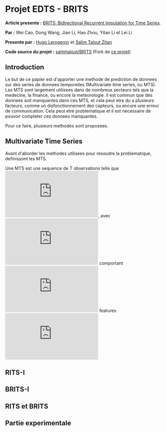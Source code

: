 # Projet EDTS - BRITS

**Article presente :** [BRITS: Bidirectional Recurrent Imputation for Time Series](http://papers.nips.cc/paper/7911-brits-bidirectional-recurrent-imputation-for-time-series.pdf).

**Par :** Wei Cao, Dong Wang, Jian Li, Hao Zhou, Yitan Li et Lei Li

**Presente par :** [Hugo Lerogeron](https://github.com/Slyser) et [Salim Talout Zitan](https://github.com/salimtalout)

**Code source du projet :** [salimtalout/BRITS](https://github.com/salimtalout/BRITS) (Fork de [ce projet](https://github.com/caow13/BRITS))

## Introduction

Le but de ce papier est d'apporter une methode de prediction de donnees sur des series de donnees temporelles (Multivariate time series, ou MTS). Les MTS sont largement utilisees dans de nombreux secteurs tels que la medecine, la finance, ou encore la meteorologie. Il est commun que des donnees soit manquantes dans ces MTS, et cela peut etre du a plusieurs facteurs, comme un disfonctionnement des capteurs, ou encore une erreur de communication. Cela peut etre problematique et il est necessaire de pouvoir completer ces donnees manquantes.

Pour ce faire, plusieurs methodes sont proposees.

## Multivariate Time Series

Avant d'aborder les methodes utilisees pour resoudre la problematique, definissont les MTS.

Une MTS est une sequence de T observations telle que 
![X](https://latex.codecogs.com/gif.latex?X%20%3D%20%5C%7Bx_1%2C%20x_2%2C%20...%20%2C%20x_T%5C%7D), avec ![x](https://latex.codecogs.com/gif.latex?x_t%20%5Cin%20%5Cmathbb%7BR%7D%5ED) comportant ![D](https://latex.codecogs.com/gif.latex?D) features ![features](https://latex.codecogs.com/gif.latex?%5C%7Bx_t%5E1%2C%20x_t%5E2%2C%20...%2C%20x_t%5ED%5C%7D)


## RITS-I

## BRITS-I

## RITS et BRITS

## Partie experimentale